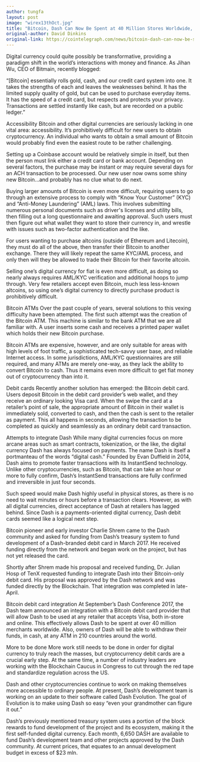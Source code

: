 ```yaml
---
author: tungfa
layout: post
image: "wirex13thOct.jpg"
title: "Bitcoin, Dash Can Now Be Spent at 40 Million Stores Worldwide, Thanks to Wirex Debit Card"
original-author: David Dinkins  
original-link: https://cointelegraph.com/news/bitcoin-dash-can-now-be-spent-at-40-million-stores-worldwide-thanks-to-wirex-debit-card
---
```


Digital currency could quite possibly be transformative, providing a paradigm shift in the world’s interactions with money and finance. As Jihan Wu, CEO of Bitmain, recently blogged:

“[Bitcoin] essentially rolls gold, cash, and our credit card system into one. It takes the strengths of each and leaves the weaknesses behind. It has the limited supply quality of gold, but can be used to purchase everyday items. It has the speed of a credit card, but respects and protects your privacy. Transactions are settled instantly like cash, but are recorded on a public ledger.”

Accessibility
Bitcoin and other digital currencies are seriously lacking in one vital area: accessibility. It’s prohibitively difficult for new users to obtain cryptocurrency. An individual who wants to obtain a small amount of Bitcoin would probably find even the easiest route to be rather challenging.

Setting up a Coinbase account would be relatively simple in itself, but then the person must link either a credit card or bank account. Depending on several factors, the purchase may be instant or may require several days for an ACH transaction to be processed. Our new user now owns some shiny new Bitcoin...and probably has no clue what to do next.

Buying larger amounts of Bitcoin is even more difficult, requiring users to go through an extensive process to comply with “Know Your Customer” (KYC) and “Anti-Money Laundering” (AML) laws. This involves submitting numerous personal documents such as driver's licenses and utility bills, then filling out a long questionnaire and awaiting approval. Such users must then figure out what wallet they want to store their currency in, and wrestle with issues such as two-factor authentication and the like.

For users wanting to purchase altcoins (outside of Ethereum and Litecoin), they must do all of the above, then transfer their Bitcoin to another exchange. There they will likely repeat the same KYC/AML process, and only then will they be allowed to trade their Bitcoin for their favorite altcoin.

Selling one’s digital currency for fiat is even more difficult, as doing so nearly always requires AML/KYC verification and additional hoops to jump through. Very few retailers accept even Bitcoin, much less less-known altcoins, so using one’s digital currency to directly purchase product is prohibitively difficult.

Bitcoin ATMs
Over the past couple of years, several solutions to this vexing difficulty have been attempted. The first such attempt was the creation of the Bitcoin ATM. This machine is similar to the bank ATM that we are all familiar with. A user inserts some cash and receives a printed paper wallet which holds their new Bitcoin purchase.

Bitcoin ATMs are expensive, however, and are only suitable for areas with high levels of foot traffic, a sophisticated tech-savvy user base, and reliable Internet access. In some jurisdictions, AML/KYC questionnaires are still required, and many ATMs are merely one-way, as they lack the ability to convert Bitcoin to cash. Thus it remains even more difficult to get fiat money out of cryptocurrency than into it.

Debit cards
Recently another solution has emerged: the Bitcoin debit card. Users deposit Bitcoin in the debit card provider’s web wallet, and they receive an ordinary looking Visa card. When the swipe the card at a retailer’s point of sale, the appropriate amount of Bitcoin in their wallet is immediately sold, converted to cash, and then the cash is sent to the retailer as payment. This all happens in seconds, allowing the transaction to be completed as quickly and seamlessly as an ordinary debit card transaction.

Attempts to integrate Dash
While many digital currencies focus on more arcane areas such as smart contracts, tokenization, or the like, the digital currency Dash has always focused on payments. The name Dash is itself a portmanteau of the words “digital cash.” Founded by Evan Duffield in 2014, Dash aims to promote faster transactions with its InstantSend technology. Unlike other cryptocurrencies, such as Bitcoin, that can take an hour or more to fully confirm, Dash’s InstantSend transactions are fully confirmed and irreversible in just four seconds.

Such speed would make Dash highly useful in physical stores, as there is no need to wait minutes or hours before a transaction clears. However, as with all digital currencies, direct acceptance of Dash at retailers has lagged behind. Since Dash is a payments-oriented digital currency, Dash debit cards seemed like a logical next step.

Bitcoin pioneer and early investor Charlie Shrem came to the Dash community and asked for funding from Dash’s treasury system to fund development of a Dash-branded debit card in March 2017. He received funding directly from the network and began work on the project, but has not yet released the card.

Shortly after Shrem made his proposal and received funding, Dr. Julian Hosp of TenX requested funding to integrate Dash into their Bitcoin-only debit card. His proposal was approved by the Dash network and was funded directly by the Blockchain. That integration was completed in late-April.

Bitcoin debit card integration
At September’s Dash Conference 2017, the Dash team announced an integration with a Bitcoin debit card provider that will allow Dash to be used at any retailer that accepts Visa, both in-store and online. This effectively allows Dash to be spent at over 40 million merchants worldwide. Also, owners of Dash will be able to withdraw their funds, in cash, at any ATM in 210 countries around the world.

More to be done
More work still needs to be done in order for digital currency to truly reach the masses, but cryptocurrency debit cards are a crucial early step. At the same time, a number of industry leaders are working with the Blockchain Caucus in Congress to cut through the red tape and standardize regulation across the US.

Dash and other cryptocurrencies continue to work on making themselves more accessible to ordinary people. At present, Dash’s development team is working on an update to their software called Dash Evolution. The goal of Evolution is to make using Dash so easy “even your grandmother can figure it out.”

Dash’s previously mentioned treasury system uses a portion of the block rewards to fund development of the project and its ecosystem, making it the first self-funded digital currency. Each month, 6,650 DASH are available to fund Dash’s development team and other projects approved by the Dash community. At current prices, that equates to an annual development budget in excess of $23 mln.

